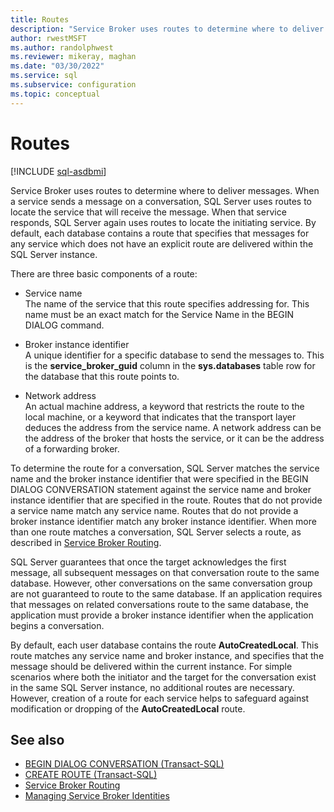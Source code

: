 ```yaml
---
title: Routes
description: "Service Broker uses routes to determine where to deliver messages"
author: rwestMSFT
ms.author: randolphwest
ms.reviewer: mikeray, maghan
ms.date: "03/30/2022"
ms.service: sql
ms.subservice: configuration
ms.topic: conceptual
---
```


# Routes

[!INCLUDE [sql-asdbmi](../../includes/applies-to-version/sql-asdbmi.md)]

Service Broker uses routes to determine where to deliver messages. When a service sends a message on a conversation, SQL Server uses routes to locate the service that will receive the message. When that service responds, SQL Server again uses routes to locate the initiating service. By default, each database contains a route that specifies that messages for any service which does not have an explicit route are delivered within the SQL Server instance.

There are three basic components of a route:

- Service name  
  The name of the service that this route specifies addressing for. This name must be an exact match for the Service Name in the BEGIN DIALOG command.

- Broker instance identifier  
  A unique identifier for a specific database to send the messages to. This is the **service_broker_guid** column in the **sys.databases** table row for the database that this route points to.

- Network address  
  An actual machine address, a keyword that restricts the route to the local machine, or a keyword that indicates that the transport layer deduces the address from the service name. A network address can be the address of the broker that hosts the service, or it can be the address of a forwarding broker.

To determine the route for a conversation, SQL Server matches the service name and the broker instance identifier that were specified in the BEGIN DIALOG CONVERSATION statement against the service name and broker instance identifier that are specified in the route. Routes that do not provide a service name match any service name. Routes that do not provide a broker instance identifier match any broker instance identifier. When more than one route matches a conversation, SQL Server selects a route, as described in [Service Broker Routing](service-broker-routing.md).

SQL Server guarantees that once the target acknowledges the first message, all subsequent messages on that conversation route to the same database. However, other conversations on the same conversation group are not guaranteed to route to the same database. If an application requires that messages on related conversations route to the same database, the application must provide a broker instance identifier when the application begins a conversation.

By default, each user database contains the route **AutoCreatedLocal**. This route matches any service name and broker instance, and specifies that the message should be delivered within the current instance. For simple scenarios where both the initiator and the target for the conversation exist in the same SQL Server instance, no additional routes are necessary. However, creation of a route for each service helps to safeguard against modification or dropping of the **AutoCreatedLocal** route.

## See also

- [BEGIN DIALOG CONVERSATION (Transact-SQL)](../../t-sql/statements/begin-dialog-conversation-transact-sql.md)
- [CREATE ROUTE (Transact-SQL)](../../t-sql/statements/create-route-transact-sql.md)
- [Service Broker Routing](service-broker-routing.md)
- [Managing Service Broker Identities](managing-service-broker-identities.md)